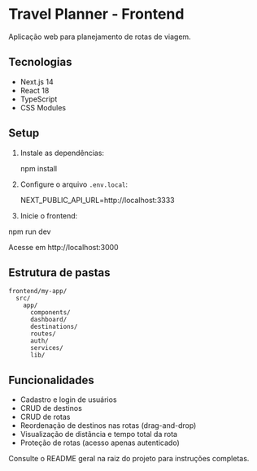 # Travel Planner - Frontend

Aplicação web para planejamento de rotas de viagem.

## Tecnologias
- Next.js 14
- React 18
- TypeScript
- CSS Modules

## Setup

1. Instale as dependências:

    npm install

2. Configure o arquivo `.env.local`:

    NEXT_PUBLIC_API_URL=http://localhost:3333

3. Inicie o frontend:

npm run dev

Acesse em http://localhost:3000

## Estrutura de pastas

    frontend/my-app/
      src/
        app/
          components/
          dashboard/
          destinations/
          routes/
          auth/
          services/
          lib/

## Funcionalidades

- Cadastro e login de usuários
- CRUD de destinos
- CRUD de rotas
- Reordenação de destinos nas rotas (drag-and-drop)
- Visualização de distância e tempo total da rota
- Proteção de rotas (acesso apenas autenticado)

Consulte o README geral na raiz do projeto para instruções completas.
